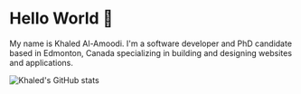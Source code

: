 # Hello World 👋
My name is Khaled Al-Amoodi. I'm a software developer and PhD candidate based in Edmonton, Canada specializing in building and designing websites and applications.
<!--
**kayloody/kayloody** is a ✨ _special_ ✨ repository because its `README.md` (this file) appears on your GitHub profile.

Here are some ideas to get you started:

- 🔭 I’m currently working on ...
- 🌱 I’m currently learning ...
- 👯 I’m looking to collaborate on ...
- 🤔 I’m looking for help with ...
- 💬 Ask me about ...
- 📫 How to reach me: ...
- 😄 Pronouns: ...
- ⚡ Fun fact: ...
-->

![Khaled's GitHub stats](https://github-readme-stats.vercel.app/api?username=kayloody&show_icons=true&theme=calm)

